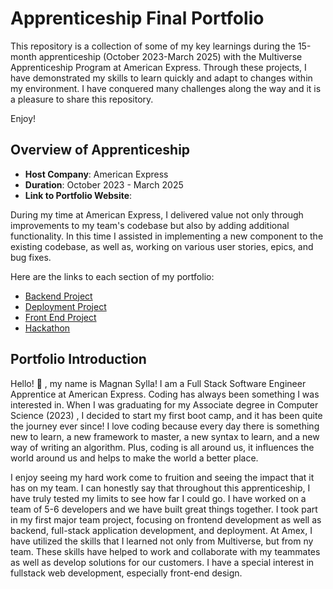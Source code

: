 # Apprenticeship Final Portfolio

This repository is a collection of some of my key learnings during the 15-month apprenticeship (October 2023-March 2025) with the Multiverse Apprenticeship Program at American Express. Through these projects, I have demonstrated my skills to learn quickly and adapt to changes within my environment. I have conquered many challenges along the way and it is a pleasure to share this repository.

Enjoy!


## Overview of Apprenticeship
- **Host Company**: American Express
- **Duration**: October 2023 - March 2025
- **Link to Portfolio Website**:

During my time at American Express, I delivered value not only through improvements to my team's codebase but also by adding additional functionality. In this time I assisted in implementing a new component to the existing codebase, as well as, working on various user stories, epics, and bug fixes.

Here are the links to each section of my portfolio:

- [Backend Project](https://github.com/mariamesylla/task-management)
- [Deployment Project](https://github.com/mariamesylla/note-management-app)
- [Front End Project](https://github.com/mariamesylla/credit-card-app)
- [Hackathon](https://github.com/mariamesylla/controls-manager)

## Portfolio Introduction
Hello! 👋 , my name is Magnan Sylla! I am a Full Stack Software Engineer Apprentice at American Express. Coding has  always been something I was interested in. When I was graduating for my Associate degree in Computer Science (2023) , I decided to start my first boot camp, and it has been quite the journey ever since! I love coding because every day there is something new to learn, a new framework to master, a new syntax to learn, and a new way of writing an algorithm. Plus, coding is all around us, it influences the world around us and helps to make the world a better place.

I enjoy seeing my hard work come to fruition and seeing the impact that it has on my team. I can honestly say that throughout this apprenticeship, I have truly tested my limits to see how far I could go. I have worked on a team of 5-6 developers and we have built great things together. I took part in my first major team project, focusing on frontend development as well as backend, full-stack application development, and deployment. At Amex, I have utilized the skills that I learned not only from Multiverse, but from ny team. These skills have helped to work and collaborate with my teammates as well as develop solutions for our  customers. I have a special interest in fullstack web development, especially front-end design.

